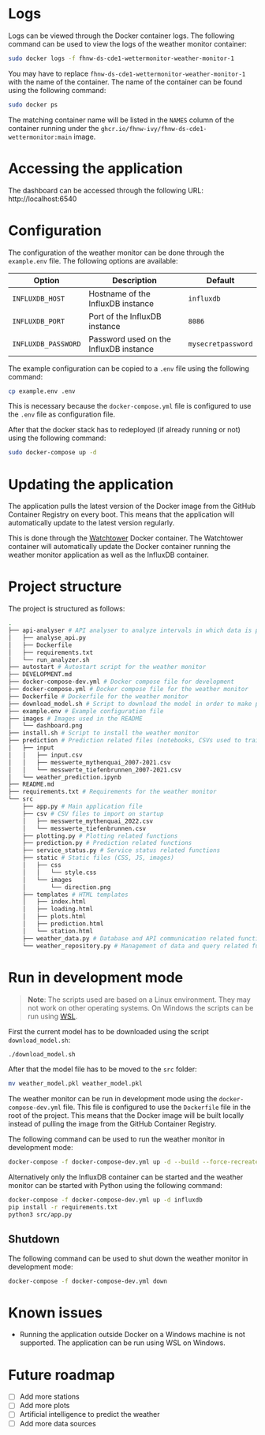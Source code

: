 # Logs
Logs can be viewed through the Docker container logs. The following command can be used to view the logs of the weather monitor container:
```bash
sudo docker logs -f fhnw-ds-cde1-wettermonitor-weather-monitor-1
```

You may have to replace `fhnw-ds-cde1-wettermonitor-weather-monitor-1` with the name of the container. The name of the container can be found using the following command:
```bash
sudo docker ps
```

The matching container name will be listed in the `NAMES` column of the container running under the `ghcr.io/fhnw-ivy/fhnw-ds-cde1-wettermonitor:main` image.

# Accessing the application
The dashboard can be accessed through the following URL: http://localhost:6540

# Configuration
The configuration of the weather monitor can be done through the `example.env` file. The following options are available:

| Option               | Description                            | Default |
|----------------------|----------------------------------------| --- |
| `INFLUXDB_HOST`      | Hostname of the InfluxDB instance      | `influxdb` |
| `INFLUXDB_PORT`      | Port of the InfluxDB instance          | `8086` |
| `INFLUXDB_PASSWORD`  | Password used on the InfluxDB instance | `mysecretpassword` |

The example configuration can be copied to a `.env` file using the following command:
```bash
cp example.env .env
```

This is necessary because the `docker-compose.yml` file is configured to use the `.env` file as configuration file.

After that the docker stack has to redeployed (if already running or not) using the following command:
```bash
sudo docker-compose up -d
```

# Updating the application

The application pulls the latest version of the Docker image from the GitHub Container Registry on every boot. This means that the application will automatically update to the latest version regularly.

This is done through the [Watchtower](https://containrrr.dev/watchtower/) Docker container. The Watchtower container will automatically update the Docker container running the weather monitor application as well as the InfluxDB container.

# Project structure

The project is structured as follows:

```bash
.
├── api-analyser # API analyser to analyze intervals in which data is provided by the API
│   ├── analyse_api.py
│   ├── Dockerfile
│   ├── requirements.txt
│   └── run_analyzer.sh
├── autostart # Autostart script for the weather monitor
├── DEVELOPMENT.md
├── docker-compose-dev.yml # Docker compose file for development
├── docker-compose.yml # Docker compose file for the weather monitor
├── Dockerfile # Dockerfile for the weather monitor
├── download_model.sh # Script to download the model in order to make predictions
├── example.env # Example configuration file
├── images # Images used in the README
│   └── dashboard.png
├── install.sh # Script to install the weather monitor
├── prediction # Prediction related files (notebooks, CSVs used to train the model)
│   ├── input
│   │   ├── input.csv
│   │   ├── messwerte_mythenquai_2007-2021.csv
│   │   └── messwerte_tiefenbrunnen_2007-2021.csv
│   └── weather_prediction.ipynb
├── README.md
├── requirements.txt # Requirements for the weather monitor
└── src 
    ├── app.py # Main application file
    ├── csv # CSV files to import on startup
    │   ├── messwerte_mythenquai_2022.csv
    │   └── messwerte_tiefenbrunnen.csv
    ├── plotting.py # Plotting related functions
    ├── prediction.py # Prediction related functions
    ├── service_status.py # Service status related functions
    ├── static # Static files (CSS, JS, images)
    │   ├── css
    │   │   └── style.css
    │   └── images
    │       └── direction.png
    ├── templates # HTML templates
    │   ├── index.html
    │   ├── loading.html
    │   ├── plots.html
    │   ├── prediction.html
    │   └── station.html
    ├── weather_data.py # Database and API communication related functions
    └── weather_repository.py # Management of data and query related functions
```

# Run in development mode

> **Note**: The scripts used are based on a Linux environment. They may not work on other operating systems. On Windows the scripts can be run using [WSL](https://docs.microsoft.com/en-us/windows/wsl/install-win10).

First the current model has to be downloaded using the script `download_model.sh`:
```bash
./download_model.sh
```
After that the model file has to be moved to the `src` folder:

```bash
mv weather_model.pkl weather_model.pkl
```

The weather monitor can be run in development mode using the `docker-compose-dev.yml` file. This file is configured to use the `Dockerfile` file in the root of the project. This means that the Docker image will be built locally instead of pulling the image from the GitHub Container Registry.

The following command can be used to run the weather monitor in development mode:
```bash
docker-compose -f docker-compose-dev.yml up -d --build --force-recreate --remove-orphans
```

Alternatively only the InfluxDB container can be started and the weather monitor can be started with Python using the following command:
```bash
docker-compose -f docker-compose-dev.yml up -d influxdb
pip install -r requirements.txt
python3 src/app.py
```

## Shutdown
The following command can be used to shut down the weather monitor in development mode:
```bash
docker-compose -f docker-compose-dev.yml down
```

# Known issues
- Running the application outside Docker on a Windows machine is not supported. The application can be run using WSL on Windows.

# Future roadmap
- [ ] Add more stations
- [ ] Add more plots
- [ ] Artificial intelligence to predict the weather
- [ ] Add more data sources